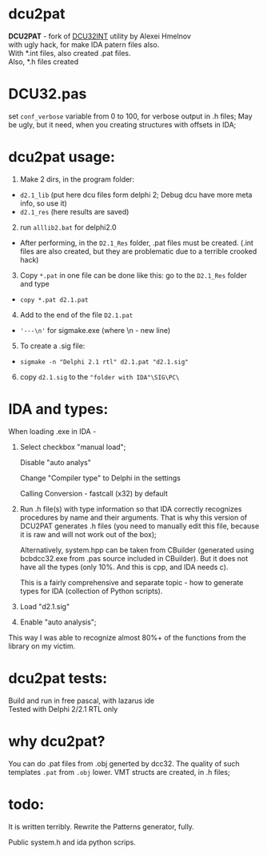 # dcu2pat

<b>DCU2PAT</b> - fork of [DCU32INT](https://gitlab.com/dcu32int/DCU32INT) utility by Alexei Hmelnov<br>
with ugly hack, for make IDA patern files also.<br>
With *.int files, also created .pat files.<br>
Also, *.h files created<br>

# DCU32.pas
set `conf_verbose` variable from 0 to 100, for verbose output in .h files;
May be ugly, but it need, when you creating structures with offsets in IDA;

# dcu2pat usage:
1. Make 2 dirs, in the program folder:
* `d2.1_lib` (put here dcu files form delphi 2; Debug dcu have more meta info, so use it) 
* `d2.1_res` (here results are saved)

2. run `alllib2.bat` for delphi2.0
* After performing, in the `D2.1_Res` folder, .pat files must be created. (.int files are also created, but they are problematic due to a terrible crooked hack)

3. Copy `*.pat` in one file can be done like this: go to the `D2.1_Res` folder and type
* `copy *.pat d2.1.pat`

4. Add to the end of the file `D2.1.pat`
* `'---\n'` for sigmake.exe (where \n - new line)

5. To create a .sig file:
* `sigmake -n "Delphi 2.1 rtl" d2.1.pat "d2.1.sig"`

6. copy `d2.1.sig` to the `"folder with IDA"\SIG\PC\`

# IDA and types:
When loading .exe in IDA -
1. Select checkbox "manual load";

    Disable "auto analys"

    Change "Compiler type" to Delphi in the settings

    Calling Conversion - fastcall (x32) by default
   
2. Run .h file(s) with type information so that IDA correctly recognizes procedures by name and their arguments. That is why this version of DCU2PAT generates .h files (you need to manually edit this file, because it is raw and will not work out of the box);

    Alternatively, system.hpp can be taken from CBuilder (generated using bcbdcc32.exe from .pas source included in CBuilder). But it does not have all the types (only 10%. And this is cpp, and IDA needs c).
   
    This is a fairly comprehensive and separate topic - how to generate types for IDA (collection of Python scripts).
   
3. Load "d2.1.sig"

4. Enable "auto analysis";

This way I was able to recognize almost 80%+ of the functions from the library on my victim.

# dcu2pat tests:
Build and run in free pascal, with lazarus ide<br>
Tested with Delphi 2/2.1 RTL only<br>

# why dcu2pat?
You can do .pat files from .obj generted by dcc32. The quality of such templates `.pat` from `.obj` lower.
VMT structs are created, in .h files;

# todo:
It is written terribly. Rewrite the Patterns generator, fully.

Public system.h and ida python scrips.
